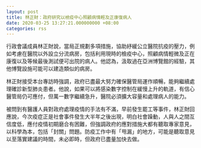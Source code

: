 ```yaml
---
layout: post
title: 林正財：政府研究以檢疫中心照顧病情輕及正康復病人
date: 2020-03-25 13:27:21.000000000 +08:00
categories: rss
---
```


行政會議成員林正財說，當局正規劃多項措施，協助紓緩公立醫院抗疫的壓力，例如考慮在醫院以外設立分流病房，包括利用現時的檢疫中心，照顧病情輕微及正在康復以及等候最後測試便可出院的病人。他認為，汲取過在亞洲博覽館的經驗，其他博覽設施可能可以建造類似的病房。

林正財接受本台專訪時強調，政府已盡最大努力確保醫管局運作順暢，能夠繼續處理確診新型肺炎患者。他說，如果可以將感染數字控制在緩慢上升的軌道，有信心醫管局仍可應付，但萬一數字繼續急升，醫院必須擴大容量和處理病人的能力。

被問到有醫護人員對政府處理疫情的手法有不滿，早前發生罷工等事件，林正財回應說，今次疫症正是社會事件發生大半年之後出現，明白社會躁動，人與人之間互信度低，應付疫情初期磨合有困難，但強調政府的應對措施大都有聽取專家意見，以科學為本，包括「封關」問題。防疫工作中有「甩漏」的地方，可能是聽取意見以至落實建議的時間，未必即時，但政府已盡量加快去做。
